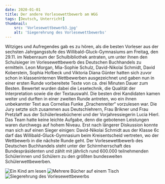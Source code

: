 ```yaml
---
date: 2020-01-01
title: Der andere Vorlesewettbewerb am WGG
tags: [Deutsch, Unterricht]
thumbnail: 
    src: 'Vorlesewettbewerb3.jpg'
    alt: 'Siegerehrung des Vorlesewettbewerbs'
---
```


Witziges und Aufregendes gab es zu hören, als die besten Vorleser aus der sechsten Jahrgangsstufe des Willibald-Gluck-Gymnasiums am Freitag, den 29.11. im Nebenraum der Schulbibliothek antraten, um unter ihnen den Schulsieger im Vorlesewettbewerb des Deutschen Buchhandels zu ermitteln. Leon Morgan, Mia-Sophie Schulz, David-Nikolai Schmidt, David Koberstein, Sophia Hofbeck und Viktoria Diana Günter hatten sich zuvor schon in klasseninternen Wettbewerben ausgezeichnet und gaben nun in einer ersten Runde vorbereitete Texte von ca. drei Minuten Dauer zum Besten. Bewertet wurden dabei die Lesetechnik, die Qualität der Interpretation sowie die der Textauswahl. Die besten drei Kandidaten kamen weiter und durften in einer zweiten Runde antreten, wo ein ihnen unbekannter Text aus Cornelias Funke „Drachenreiter“ vorzulesen war. Die Jury setzte sich zusammen aus Deutschlehrern, Frau Brikner und Frau Pretzlaff aus der Schülerlesebücherei und der Vorjahressiegerin Lucia Hierl. Das Team hatte keine leichte Aufgabe, denn die gebotenen Leistungen waren durchwegs auf hohem Niveau. Erst nach längerer Diskussion konnte man sich auf einen Sieger einigen: David-Nikolai Schmidt aus der Klasse 6c darf das Willibald-Gluck-Gymnasium beim Kreisentscheid vertreten, wo der Wettbewerb in die nächste Runde geht. Der Vorlesewettbewerb des Deutschen Buchhandels steht unter der Schirmherrschaft des Bundespräsidenten und zählt mit jährlich rund 600.000 teilnehmenden Schülerinnen und Schülern zu den größten bundesweiten Schülerwettbewerben.

<img src="/images/vorlesewettbewerb1.jpg" alt="Ein Kind am lesen">
<img src="/images/vorlesewettbewerb2.jpg" alt="Mehrere Bücher auf einem Tisch">
<img src="/images/vorlesewettbewerb3.jpg" alt="Siegerehrung des Vorlesewettbewerbs">